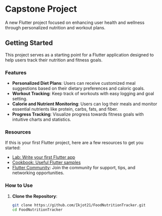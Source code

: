 # Capstone Project

A new Flutter project focused on enhancing user health and wellness through personalized nutrition and workout plans.

## Getting Started

This project serves as a starting point for a Flutter application designed to help users track their nutrition and fitness goals. 

### Features

- **Personalized Diet Plans**: Users can receive customized meal suggestions based on their dietary preferences and caloric goals.
- **Workout Tracking**: Keep track of workouts with easy logging and goal setting.
- **Calorie and Nutrient Monitoring**: Users can log their meals and monitor essential nutrients like protein, carbs, fats, and fiber.
- **Progress Tracking**: Visualize progress towards fitness goals with intuitive charts and statistics.

### Resources

If this is your first Flutter project, here are a few resources to get you started:

- [Lab: Write your first Flutter app](https://docs.flutter.dev/get-started/codelab)
- [Cookbook: Useful Flutter samples](https://docs.flutter.dev/cookbook)
- [Flutter Community](https://flutter.dev/community): Join the community for support, tips, and networking opportunities.

### How to Use

1. **Clone the Repository**:
   ```bash
   git clone https://github.com/Ikjot21/FoodNutritionTracker.git
   cd FoodNutritionTracker

